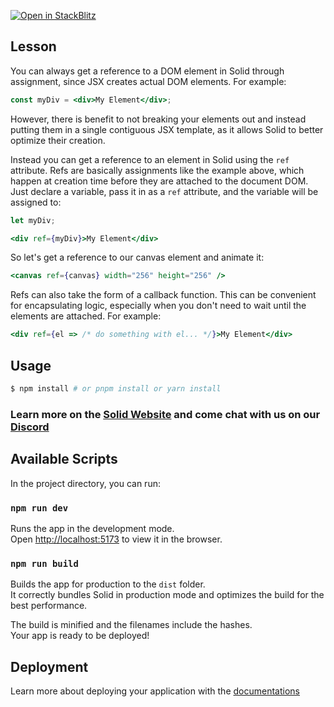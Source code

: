[![Open in StackBlitz](https://developer.stackblitz.com/img/open_in_stackblitz.svg)](https://stackblitz.com/github/edivados/solid-tutorials/tree/main/tutorials/bindings_refs?file=src/style.css,src/main.jsx)

## Lesson

You can always get a reference to a DOM element in Solid through assignment, since JSX creates actual DOM elements. For example:

```jsx
const myDiv = <div>My Element</div>;
```

However, there is benefit to not breaking your elements out and instead putting them in a single contiguous JSX template, as it allows Solid to better optimize their creation.

Instead you can get a reference to an element in Solid using the `ref` attribute. Refs are basically assignments like the example above, which happen at creation time before they are attached to the document DOM. Just declare a variable, pass it in as a `ref` attribute, and the variable will be assigned to:

```jsx
let myDiv;

<div ref={myDiv}>My Element</div>
```

So let's get a reference to our canvas element and animate it:

```jsx
<canvas ref={canvas} width="256" height="256" />
```

Refs can also take the form of a callback function. This can be convenient for encapsulating logic, especially when you don't need to wait until the elements are attached. For example:

```jsx
<div ref={el => /* do something with el... */}>My Element</div>
```


## Usage

```bash
$ npm install # or pnpm install or yarn install
```

### Learn more on the [Solid Website](https://solidjs.com) and come chat with us on our [Discord](https://discord.com/invite/solidjs)

## Available Scripts

In the project directory, you can run:

### `npm run dev`

Runs the app in the development mode.<br>
Open [http://localhost:5173](http://localhost:5173) to view it in the browser.

### `npm run build`

Builds the app for production to the `dist` folder.<br>
It correctly bundles Solid in production mode and optimizes the build for the best performance.

The build is minified and the filenames include the hashes.<br>
Your app is ready to be deployed!

## Deployment

Learn more about deploying your application with the [documentations](https://vitejs.dev/guide/static-deploy.html)
